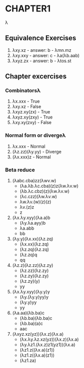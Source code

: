 # CHAPTER1
 λ
## Equivalence Exercises

1. λxy.xz - answer: b - λmn.mz
2. λxy.xxy - answer: c - λa(λb.aab)
3. λxyz.zx - answer: b - λtos.st

## Chapter excercises

### Combinatorsλ

1. λx.xxx - True
2. λxy.xz - False
3. λxyz.xy(zx) - True
4. λxyz.xy(zxy) - True
5. λxy.xy(zxy) - False

### Normal form or divergeλ

1. λx.xxx - Normal
2. (λz.zz)(λy.yy) - Diverge
3. (λx.xxx)z - Normal

### Beta reduce

1. (λabc.cba)zz(λwv.w)
   - (λa.λb.λc.cba)(z)z(λw.λv.w)
   - (λb.λc.cbz)(z)(λw.λv.w)
   - (λc.czz)(λw.λv.w)
   - λw.λv.(w)(z)(z)
   - λv.(z)z
   - z
2. (λx.λy.xyy)(λa.a)b
   - (λy.λa.ayy)b
   - λa.abb
   - bb
3. (λy.y)(λx.xx)(λz.zq)
   - (λx.xx)(λz.zq)
   - (λz.zq)(λz.zq)
   - (λz.zq)q
   - qq
4. (λz.z)(λz.zz)(λz.zy)
   - (λz.zz)(λz.zy)
   - (λz.zy)(λz.zy)
   - (λz.zy)(y)
   - yy
5. (λx.λy.xyy)(λy.y)y
   - (λy.(λy.y)yy)y
   - (λy.y)yy
   - yy
6. (λa.aa)(λb.ba)c
   - (λb.ba)(λb.ba)c
   - (λb.ba)(a)c
   - aac
7. (λxyz.xz(yz))(λx.z)(λx.a)
   - (λx.λy.λz.xz(yz))(λx.z)(λx.a)
   - (λy.λz1.(λx.z)z1(yz1))(λx.a)
   - (λz1.z((λx.a)(z1))
   - (λz1.z((λx.a)(z1))
   - (λz1.za)
